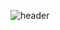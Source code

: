 
![header](https://capsule-render.vercel.app/api?type=waving&color=E3826C&height=250&section=header&text=KimSeung%20Hwan&fontSize=90&animation=fadeIn&fontAlignY=38&desc=%20&descAlignY=62&descAlign=62)
<!--
**hihiihiii/hihiihiii** is a ✨ _special_ ✨ repository because its `README.md` (this file) appears on your GitHub profile.

Here are some ideas to get you started:

- 🔭 I’m currently working on ...
- 🌱 I’m currently learning ...
- 👯 I’m looking to collaborate on ...
- 🤔 I’m looking for help with ...
- 💬 Ask me about ...
- 📫 How to reach me: ...
- 😄 Pronouns: ...
- ⚡ Fun fact: ...
-->
